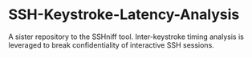 # SSH-Keystroke-Latency-Analysis
A sister repository to the SSHniff tool. Inter-keystroke timing analysis is leveraged to break confidentiality of interactive SSH sessions.
